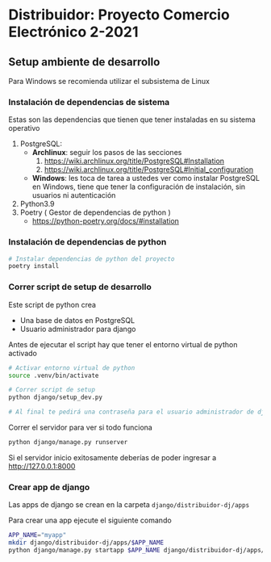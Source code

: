 # Distribuidor: Proyecto Comercio Electrónico 2-2021

## Setup ambiente de desarrollo
Para Windows se recomienda utilizar el subsistema de Linux

### Instalación de dependencias de sistema
Estas son las dependencias que tienen que tener instaladas en su sistema operativo
1. PostgreSQL:
   - **Archlinux**: seguir los pasos de las secciones
     1. https://wiki.archlinux.org/title/PostgreSQL#Installation
     2. https://wiki.archlinux.org/title/PostgreSQL#Initial_configuration
   - **Windows**: les toca de tarea a ustedes ver como instalar PostgreSQL en Windows, tiene que tener la configuración de instalación, sin usuarios ni autenticación
2. Python3.9
3. Poetry ( Gestor de dependencias de python )
   - https://python-poetry.org/docs/#installation

### Instalación de dependencias de python

```sh
# Instalar dependencias de python del proyecto
poetry install
```

### Correr script de setup de desarrollo
Este script de python crea
- Una base de datos en PostgreSQL
- Usuario administrador para django

Antes de ejecutar el script hay que tener el entorno virtual de python activado

```bash
# Activar entorno virtual de python
source .venv/bin/activate

# Correr script de setup
python django/setup_dev.py

# Al final te pedirá una contraseña para el usuario administrador de django
```
Correr el servidor para ver si todo funciona

```bash
python django/manage.py runserver
```

Si el servidor inicio exitosamente deberías de poder ingresar a http://127.0.0.1:8000

### Crear app de django
Las apps de django se crean en la carpeta `django/distribuidor-dj/apps`

Para crear una app ejecute el siguiente comando

```bash
APP_NAME="myapp"
mkdir django/distribuidor-dj/apps/$APP_NAME
python django/manage.py startapp $APP_NAME django/distribuidor-dj/apps/$APP_NAME
```
